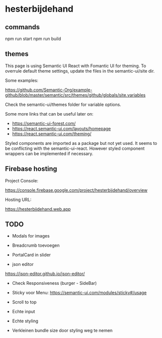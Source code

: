 # hesterbijdehand

## commands

npm run start
npm run build

## themes

This page is using Semantic UI React with Fomantic UI for theming.
To overrule default theme settings, update the files in the semantic-ui/site dir.

Some examples:

https://github.com/Semantic-Org/example-github/blob/master/semantic/src/themes/github/globals/site.variables

Check the semantic-ui/themes folder for variable options.

Some more links that can be useful later on:

- https://semantic-ui-forest.com/
- https://react.semantic-ui.com/layouts/homepage
- https://react.semantic-ui.com/theming/

Styled components are imported as a package but not yet used. It seems to be conflicting with the semantic-ui-react. However styled component wrappers can be implemented if necessary.

## Firebase hosting

Project Console:

https://console.firebase.google.com/project/hesterbijdehand/overview

Hosting URL:

https://hesterbijdehand.web.app

## TODO

- Modals for images
- Breadcrumb toevoegen
- PortalCard in slider

- json editor

https://json-editor.github.io/json-editor/

- Check Responsiveness (burger - SideBar)
- Sticky voor Menu: https://semantic-ui.com/modules/sticky#/usage

- Scroll to top

- Echte input
- Echte styling

- Verkleinen bundle size door styling weg te nemen
